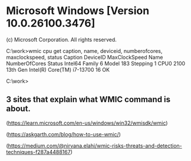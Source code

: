 # Microsoft Windows [Version 10.0.26100.3476]
(c) Microsoft Corporation. All rights reserved.

C:\work>wmic cpu get caption, name, deviceid, numberofcores, maxclockspeed, status
Caption                                DeviceID  MaxClockSpeed  Name                                 NumberOfCores  Status
Intel64 Family 6 Model 183 Stepping 1  CPU0      2100           13th Gen Intel(R) Core(TM) i7-13700  16             OK  


C:\work>

## 3 sites that explain what WMIC command is about.

(https://learn.microsoft.com/en-us/windows/win32/wmisdk/wmic)

(https://askgarth.com/blog/how-to-use-wmic/)

(https://medium.com/@nirvana.elahi/wmic-risks-threats-and-detection-techniques-f287a4488167)

